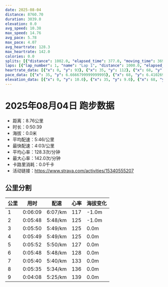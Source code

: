 ```yaml
---
date: 2025-08-04
distance: 8760.70
duration: 3039.0
elevation: 0.0
avg_speed: 10.38
max_speed: 14.76
avg_pace: 5.78
max_pace: 4.07
avg_heartrate: 128.3
max_heartrate: 142.0
calories: 0.0
splits: [{"distance": 1002.0, "elapsed_time": 377.0, "moving_time": 369.0, "average_speed": 2.72, "pace": 6.127463235294117, "average_heartrate": 117.869918699187, "elevation_difference": -1.0, "split_number": 1}, {"distance": 998.0, "elapsed_time": 348.0, "moving_time": 348.0, "average_speed": 2.87, "pace": 5.807212543554006, "average_heartrate": 125.02011494252874, "elevation_difference": -1.0, "split_number": 2}, {"distance": 1001.0, "elapsed_time": 350.0, "moving_time": 350.0, "average_speed": 2.86, "pace": 5.827517482517482, "average_heartrate": 125.63428571428571, "elevation_difference": 0.0, "split_number": 3}, {"distance": 999.0, "elapsed_time": 349.0, "moving_time": 349.0, "average_speed": 2.86, "pace": 5.827517482517482, "average_heartrate": 125.54154727793696, "elevation_difference": 0.0, "split_number": 4}, {"distance": 1002.0, "elapsed_time": 352.0, "moving_time": 352.0, "average_speed": 2.85, "pace": 5.847964912280701, "average_heartrate": 127.07102272727273, "elevation_difference": 0.0, "split_number": 5}, {"distance": 998.0, "elapsed_time": 348.0, "moving_time": 348.0, "average_speed": 2.87, "pace": 5.807212543554006, "average_heartrate": 128.3448275862069, "elevation_difference": 0.0, "split_number": 6}, {"distance": 1000.0, "elapsed_time": 340.0, "moving_time": 340.0, "average_speed": 2.94, "pace": 5.668945578231292, "average_heartrate": 133.49411764705883, "elevation_difference": 0.0, "split_number": 7}, {"distance": 1000.5, "elapsed_time": 335.0, "moving_time": 335.0, "average_speed": 2.99, "pace": 5.574147157190635, "average_heartrate": 136.95820895522388, "elevation_difference": 0.0, "split_number": 8}, {"distance": 760.2, "elapsed_time": 248.0, "moving_time": 248.0, "average_speed": 3.07, "pace": 5.428892508143322, "average_heartrate": 139.3548387096774, "elevation_difference": 0.0, "split_number": 9}]
laps: [{"lap_number": 1, "name": "Lap 1", "distance": 1000.0, "elapsed_time": 375.0, "moving_time": 368.0, "average_speed": 2.72, "pace": 6.127463235294117, "average_heartrate": 117.66666666666667, "max_heartrate": 126, "start_date": "2025-08-04 19:59:39+00:00", "elevation_difference": 0.0}, {"lap_number": 2, "name": "Lap 2", "distance": 1000.0, "elapsed_time": 348.0, "moving_time": 348.0, "average_speed": 2.87, "pace": 5.807212543554006, "average_heartrate": 125.0909090909091, "max_heartrate": 128, "start_date": "2025-08-04 20:05:56+00:00", "elevation_difference": 0.0}, {"lap_number": 3, "name": "Lap 3", "distance": 1000.0, "elapsed_time": 349.0, "moving_time": 349.0, "average_speed": 2.87, "pace": 5.807212543554006, "average_heartrate": 125.33333333333333, "max_heartrate": 130, "start_date": "2025-08-04 20:11:45+00:00", "elevation_difference": 0.0}, {"lap_number": 4, "name": "Lap 4", "distance": 1000.0, "elapsed_time": 349.0, "moving_time": 349.0, "average_speed": 2.87, "pace": 5.807212543554006, "average_heartrate": 125.0909090909091, "max_heartrate": 129, "start_date": "2025-08-04 20:17:34+00:00", "elevation_difference": 2.0}, {"lap_number": 5, "name": "Lap 5", "distance": 1000.0, "elapsed_time": 351.0, "moving_time": 351.0, "average_speed": 2.85, "pace": 5.847964912280701, "average_heartrate": 127.08333333333333, "max_heartrate": 133, "start_date": "2025-08-04 20:23:24+00:00", "elevation_difference": 0.0}, {"lap_number": 6, "name": "Lap 6", "distance": 1000.0, "elapsed_time": 348.0, "moving_time": 348.0, "average_speed": 2.87, "pace": 5.807212543554006, "average_heartrate": 128.1818181818182, "max_heartrate": 131, "start_date": "2025-08-04 20:29:15+00:00", "elevation_difference": 0.0}, {"lap_number": 7, "name": "Lap 7", "distance": 1000.0, "elapsed_time": 340.0, "moving_time": 340.0, "average_speed": 2.94, "pace": 5.668945578231292, "average_heartrate": 133.9090909090909, "max_heartrate": 138, "start_date": "2025-08-04 20:35:04+00:00", "elevation_difference": 0.0}, {"lap_number": 8, "name": "Lap 8", "distance": 1000.0, "elapsed_time": 334.0, "moving_time": 334.0, "average_speed": 2.99, "pace": 5.574147157190635, "average_heartrate": 136.91666666666666, "max_heartrate": 141, "start_date": "2025-08-04 20:40:44+00:00", "elevation_difference": 0.0}, {"lap_number": 9, "name": "Lap 9", "distance": 760.71, "elapsed_time": 248.0, "moving_time": 248.0, "average_speed": 3.07, "pace": 5.428892508143322, "average_heartrate": 139.625, "max_heartrate": 141, "start_date": "2025-08-04 20:46:18+00:00", "elevation_difference": 2.0}]
heartrate_data: [{"x": 0, "y": 93}, {"x": 35, "y": 112}, {"x": 68, "y": 116}, {"x": 102, "y": 117}, {"x": 134, "y": 120}, {"x": 168, "y": 121}, {"x": 208, "y": 115}, {"x": 241, "y": 121}, {"x": 271, "y": 124}, {"x": 302, "y": 126}, {"x": 333, "y": 123}, {"x": 364, "y": 124}, {"x": 395, "y": 126}, {"x": 425, "y": 124}, {"x": 456, "y": 120}, {"x": 487, "y": 127}, {"x": 517, "y": 126}, {"x": 548, "y": 126}, {"x": 578, "y": 126}, {"x": 608, "y": 121}, {"x": 639, "y": 128}, {"x": 670, "y": 126}, {"x": 700, "y": 126}, {"x": 732, "y": 122}, {"x": 763, "y": 122}, {"x": 794, "y": 122}, {"x": 824, "y": 128}, {"x": 854, "y": 129}, {"x": 882, "y": 130}, {"x": 913, "y": 128}, {"x": 942, "y": 125}, {"x": 974, "y": 123}, {"x": 1006, "y": 127}, {"x": 1037, "y": 123}, {"x": 1068, "y": 125}, {"x": 1099, "y": 124}, {"x": 1128, "y": 124}, {"x": 1159, "y": 124}, {"x": 1189, "y": 125}, {"x": 1219, "y": 126}, {"x": 1250, "y": 129}, {"x": 1280, "y": 126}, {"x": 1312, "y": 125}, {"x": 1344, "y": 124}, {"x": 1374, "y": 124}, {"x": 1405, "y": 125}, {"x": 1435, "y": 126}, {"x": 1465, "y": 130}, {"x": 1495, "y": 127}, {"x": 1525, "y": 124}, {"x": 1557, "y": 133}, {"x": 1587, "y": 128}, {"x": 1619, "y": 130}, {"x": 1650, "y": 128}, {"x": 1682, "y": 124}, {"x": 1713, "y": 124}, {"x": 1744, "y": 125}, {"x": 1775, "y": 126}, {"x": 1805, "y": 127}, {"x": 1836, "y": 129}, {"x": 1865, "y": 127}, {"x": 1895, "y": 129}, {"x": 1926, "y": 128}, {"x": 1958, "y": 123}, {"x": 1989, "y": 131}, {"x": 2019, "y": 131}, {"x": 2050, "y": 129}, {"x": 2081, "y": 127}, {"x": 2111, "y": 129}, {"x": 2141, "y": 129}, {"x": 2173, "y": 129}, {"x": 2201, "y": 132}, {"x": 2232, "y": 137}, {"x": 2261, "y": 137}, {"x": 2290, "y": 138}, {"x": 2320, "y": 133}, {"x": 2351, "y": 133}, {"x": 2381, "y": 133}, {"x": 2411, "y": 135}, {"x": 2440, "y": 137}, {"x": 2469, "y": 136}, {"x": 2500, "y": 135}, {"x": 2527, "y": 136}, {"x": 2556, "y": 141}, {"x": 2585, "y": 137}, {"x": 2615, "y": 135}, {"x": 2645, "y": 140}, {"x": 2675, "y": 139}, {"x": 2704, "y": 136}, {"x": 2735, "y": 135}, {"x": 2764, "y": 137}, {"x": 2792, "y": 136}, {"x": 2822, "y": 140}, {"x": 2850, "y": 139}, {"x": 2878, "y": 137}, {"x": 2907, "y": 140}, {"x": 2936, "y": 141}, {"x": 2966, "y": 141}, {"x": 2994, "y": 141}, {"x": 3022, "y": 138}]
pace_data: [{"x": 35, "y": 6.6666799999999995}, {"x": 68, "y": 6.41026923076923}, {"x": 102, "y": 6.6666799999999995}, {"x": 134, "y": 6.172851851851851}, {"x": 168, "y": 6.172851851851851}, {"x": 208, "y": 5.5555666666666665}, {"x": 241, "y": 6.172851851851851}, {"x": 271, "y": 6.41026923076923}, {"x": 302, "y": 5.376354838709677}, {"x": 333, "y": 5.5555666666666665}, {"x": 364, "y": 5.5555666666666665}, {"x": 395, "y": 5.952392857142857}, {"x": 425, "y": 5.5555666666666665}, {"x": 456, "y": 7.246391304347826}, {"x": 487, "y": 5.5555666666666665}, {"x": 517, "y": 5.376354838709677}, {"x": 548, "y": 5.952392857142857}, {"x": 578, "y": 5.747137931034483}, {"x": 608, "y": 6.6666799999999995}, {"x": 639, "y": 5.5555666666666665}, {"x": 670, "y": 5.376354838709677}, {"x": 700, "y": 5.747137931034483}, {"x": 732, "y": 6.6666799999999995}, {"x": 763, "y": 5.952392857142857}, {"x": 794, "y": 7.246391304347826}, {"x": 824, "y": 5.747137931034483}, {"x": 854, "y": 5.952392857142857}, {"x": 882, "y": 5.5555666666666665}, {"x": 913, "y": 5.952392857142857}, {"x": 942, "y": 6.41026923076923}, {"x": 974, "y": 5.5555666666666665}, {"x": 1006, "y": 5.952392857142857}, {"x": 1037, "y": 6.41026923076923}, {"x": 1068, "y": 5.5555666666666665}, {"x": 1099, "y": 6.172851851851851}, {"x": 1128, "y": 5.5555666666666665}, {"x": 1159, "y": 5.747137931034483}, {"x": 1189, "y": 5.5555666666666665}, {"x": 1219, "y": 6.172851851851851}, {"x": 1250, "y": 6.172851851851851}, {"x": 1280, "y": 5.376354838709677}, {"x": 1312, "y": 5.952392857142857}, {"x": 1344, "y": 6.172851851851851}, {"x": 1374, "y": 5.952392857142857}, {"x": 1405, "y": 5.952392857142857}, {"x": 1435, "y": 5.5555666666666665}, {"x": 1465, "y": 5.376354838709677}, {"x": 1495, "y": 5.208343749999999}, {"x": 1525, "y": 5.208343749999999}, {"x": 1557, "y": 5.5555666666666665}, {"x": 1587, "y": 5.5555666666666665}, {"x": 1619, "y": 5.5555666666666665}, {"x": 1650, "y": 5.747137931034483}, {"x": 1682, "y": 6.172851851851851}, {"x": 1713, "y": 5.952392857142857}, {"x": 1744, "y": 5.5555666666666665}, {"x": 1775, "y": 5.952392857142857}, {"x": 1805, "y": 5.208343749999999}, {"x": 1836, "y": 4.629638888888889}, {"x": 1865, "y": 5.376354838709677}, {"x": 1895, "y": 5.5555666666666665}, {"x": 1926, "y": 6.172851851851851}, {"x": 1958, "y": 5.5555666666666665}, {"x": 1989, "y": 6.172851851851851}, {"x": 2019, "y": 5.747137931034483}, {"x": 2050, "y": 6.172851851851851}, {"x": 2081, "y": 5.952392857142857}, {"x": 2111, "y": 5.952392857142857}, {"x": 2141, "y": 5.747137931034483}, {"x": 2173, "y": 5.747137931034483}, {"x": 2201, "y": 4.629638888888889}, {"x": 2232, "y": 5.376354838709677}, {"x": 2261, "y": 5.208343749999999}, {"x": 2290, "y": 5.952392857142857}, {"x": 2320, "y": 5.5555666666666665}, {"x": 2351, "y": 6.41026923076923}, {"x": 2381, "y": 5.747137931034483}, {"x": 2411, "y": 5.952392857142857}, {"x": 2440, "y": 5.376354838709677}, {"x": 2469, "y": 5.376354838709677}, {"x": 2500, "y": 5.952392857142857}, {"x": 2527, "y": 5.208343749999999}, {"x": 2556, "y": 4.901970588235294}, {"x": 2585, "y": 5.5555666666666665}, {"x": 2615, "y": 5.952392857142857}, {"x": 2645, "y": 5.5555666666666665}, {"x": 2675, "y": 5.5555666666666665}, {"x": 2704, "y": 5.376354838709677}, {"x": 2735, "y": 5.747137931034483}, {"x": 2764, "y": 5.5555666666666665}, {"x": 2792, "y": 5.5555666666666665}, {"x": 2822, "y": 5.952392857142857}, {"x": 2850, "y": 6.172851851851851}, {"x": 2878, "y": 5.5555666666666665}, {"x": 2907, "y": 5.5555666666666665}, {"x": 2936, "y": 5.5555666666666665}, {"x": 2966, "y": 5.952392857142857}, {"x": 2994, "y": 5.208343749999999}, {"x": 3022, "y": 5.050515151515151}]
elevation_data: [{"x": 0, "y": 10.0}, {"x": 35, "y": 9.0}, {"x": 68, "y": 9.0}, {"x": 102, "y": 9.0}, {"x": 134, "y": 9.0}, {"x": 168, "y": 9.0}, {"x": 208, "y": 9.0}, {"x": 241, "y": 9.0}, {"x": 271, "y": 9.0}, {"x": 302, "y": 9.0}, {"x": 333, "y": 9.0}, {"x": 364, "y": 9.0}, {"x": 395, "y": 9.0}, {"x": 425, "y": 9.0}, {"x": 456, "y": 9.0}, {"x": 487, "y": 9.0}, {"x": 517, "y": 8.0}, {"x": 548, "y": 8.0}, {"x": 578, "y": 8.0}, {"x": 608, "y": 9.0}, {"x": 639, "y": 9.0}, {"x": 670, "y": 9.0}, {"x": 700, "y": 9.0}, {"x": 732, "y": 9.0}, {"x": 763, "y": 8.0}, {"x": 794, "y": 8.0}, {"x": 824, "y": 8.0}, {"x": 854, "y": 8.0}, {"x": 882, "y": 8.0}, {"x": 913, "y": 8.0}, {"x": 942, "y": 8.0}, {"x": 974, "y": 8.0}, {"x": 1006, "y": 8.0}, {"x": 1037, "y": 8.0}, {"x": 1068, "y": 8.0}, {"x": 1099, "y": 8.0}, {"x": 1128, "y": 8.0}, {"x": 1159, "y": 8.0}, {"x": 1189, "y": 8.0}, {"x": 1219, "y": 7.0}, {"x": 1250, "y": 8.0}, {"x": 1280, "y": 7.0}, {"x": 1312, "y": 8.0}, {"x": 1344, "y": 8.0}, {"x": 1374, "y": 8.0}, {"x": 1405, "y": 8.0}, {"x": 1435, "y": 8.0}, {"x": 1465, "y": 8.0}, {"x": 1495, "y": 8.0}, {"x": 1525, "y": 8.0}, {"x": 1557, "y": 8.0}, {"x": 1587, "y": 8.0}, {"x": 1619, "y": 8.0}, {"x": 1650, "y": 9.0}, {"x": 1682, "y": 9.0}, {"x": 1713, "y": 9.0}, {"x": 1744, "y": 8.0}, {"x": 1775, "y": 8.0}, {"x": 1805, "y": 8.0}, {"x": 1836, "y": 8.0}, {"x": 1865, "y": 8.0}, {"x": 1895, "y": 8.0}, {"x": 1926, "y": 8.0}, {"x": 1958, "y": 9.0}, {"x": 1989, "y": 9.0}, {"x": 2019, "y": 9.0}, {"x": 2050, "y": 8.0}, {"x": 2081, "y": 8.0}, {"x": 2111, "y": 8.0}, {"x": 2141, "y": 8.0}, {"x": 2173, "y": 8.0}, {"x": 2201, "y": 8.0}, {"x": 2232, "y": 8.0}, {"x": 2261, "y": 8.0}, {"x": 2290, "y": 8.0}, {"x": 2320, "y": 8.0}, {"x": 2351, "y": 8.0}, {"x": 2381, "y": 8.0}, {"x": 2411, "y": 8.0}, {"x": 2440, "y": 8.0}, {"x": 2469, "y": 8.0}, {"x": 2500, "y": 8.0}, {"x": 2527, "y": 8.0}, {"x": 2556, "y": 8.0}, {"x": 2585, "y": 8.0}, {"x": 2615, "y": 8.0}, {"x": 2645, "y": 8.0}, {"x": 2675, "y": 8.0}, {"x": 2704, "y": 8.0}, {"x": 2735, "y": 8.0}, {"x": 2764, "y": 8.0}, {"x": 2792, "y": 8.0}, {"x": 2822, "y": 8.0}, {"x": 2850, "y": 8.0}, {"x": 2878, "y": 8.0}, {"x": 2907, "y": 8.0}, {"x": 2936, "y": 8.0}, {"x": 2966, "y": 8.0}, {"x": 2994, "y": 8.0}, {"x": 3022, "y": 8.0}]
---
```


# 2025年08月04日 跑步数据

- 距离：8.76公里
- 时长：0:50:39
- 海拔：0.0米
- 平均配速：5:46/公里
- 最快配速：4:03/公里
- 平均心率：128.3次/分钟
- 最大心率：142.0次/分钟
- 卡路里消耗：0.0千卡
- 活动链接：https://www.strava.com/activities/15340555207

## 公里分割

| 公里 | 用时 | 配速 | 心率 | 海拔变化 |
|------|------|------|------|------|
| 1 | 0:06:09 | 6:07/km | 117 | -1.0m |
| 2 | 0:05:48 | 5:48/km | 125 | -1.0m |
| 3 | 0:05:50 | 5:49/km | 125 | 0.0m |
| 4 | 0:05:49 | 5:49/km | 125 | 0.0m |
| 5 | 0:05:52 | 5:50/km | 127 | 0.0m |
| 6 | 0:05:48 | 5:48/km | 128 | 0.0m |
| 7 | 0:05:40 | 5:40/km | 133 | 0.0m |
| 8 | 0:05:35 | 5:34/km | 136 | 0.0m |
| 9 | 0:04:08 | 5:25/km | 139 | 0.0m |

